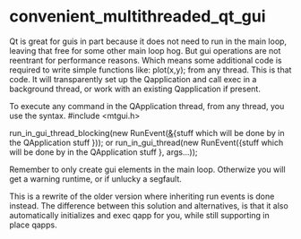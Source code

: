 # convenient_multithreaded_qt_gui

Qt is great for guis in part because it does not need to run in the main loop, leaving that free for some other main loop hog. 
But gui operations are not reentrant for performance reasons. Which means some additional code is required to write simple functions like: plot(x,y); from any thread. This is that code. It will transparently set up the Qapplication and call exec in a background thread, or work with an existing Qapplication if present. 

To execute any command in the QApplication thread, from any thread, you use the syntax. 
#include <mtgui.h> 

run_in_gui_thread_blocking(new RunEvent([&](){stuff which will be done by in the QApplication stuff }));
or 
run_in_gui_thread(new RunEvent([](Args...){stuff which will be done by in the QApplication stuff }, args...));



Remember to only create gui elements in the main loop. 
Otherwize you will get a warning runtime, or if unlucky a segfault. 

This is a rewrite of the older version where inheriting run events is done instead. 
The difference between this solution and alternatives, is that it also automatically initializes and exec qapp for you, while still supporting in place qapps. 
